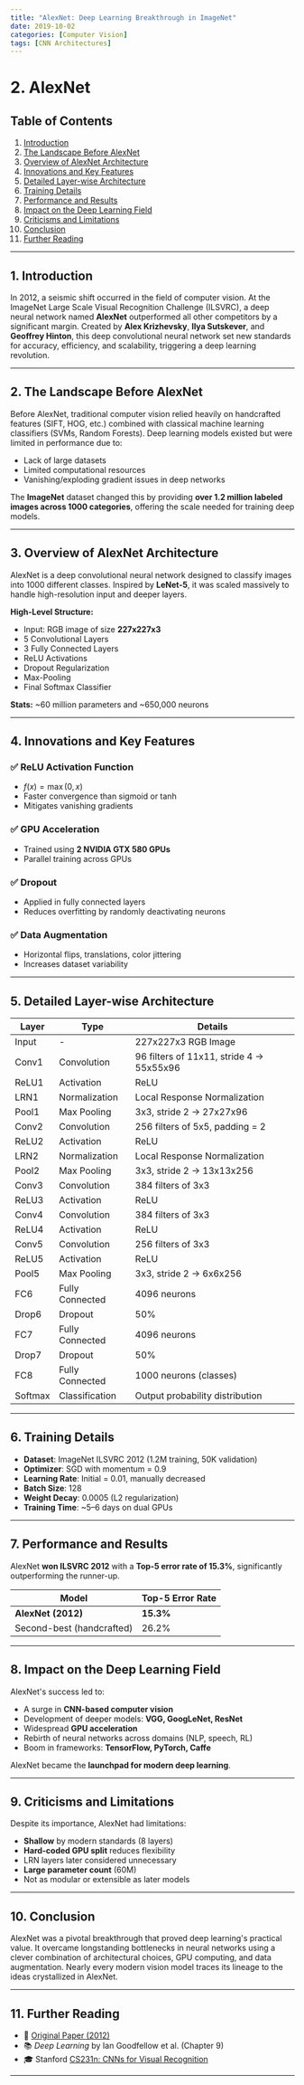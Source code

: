 ```yaml
---
title: "AlexNet: Deep Learning Breakthrough in ImageNet"
date: 2019-10-02
categories: [Computer Vision]
tags: [CNN Architectures]
---
```


# 2. AlexNet

## Table of Contents

1. [Introduction](#1-introduction-1)
2. [The Landscape Before AlexNet](#2-the-landscape-before-alexnet)
3. [Overview of AlexNet Architecture](#3-overview-of-alexnet-architecture)
4. [Innovations and Key Features](#4-innovations-and-key-features)
5. [Detailed Layer-wise Architecture](#5-detailed-layer-wise-architecture)
6. [Training Details](#6-training-details-1)
7. [Performance and Results](#7-performance-and-results)
8. [Impact on the Deep Learning Field](#8-impact-on-the-deep-learning-field-1)
9. [Criticisms and Limitations](#9-criticisms-and-limitations-1)
10. [Conclusion](#10-conclusion-1)
11. [Further Reading](#11-further-reading)

---

## 1. Introduction

In 2012, a seismic shift occurred in the field of computer vision. At the ImageNet Large Scale Visual Recognition Challenge (ILSVRC), a deep neural network named **AlexNet** outperformed all other competitors by a significant margin. Created by **Alex Krizhevsky**, **Ilya Sutskever**, and **Geoffrey Hinton**, this deep convolutional neural network set new standards for accuracy, efficiency, and scalability, triggering a deep learning revolution.

---

## 2. The Landscape Before AlexNet

Before AlexNet, traditional computer vision relied heavily on handcrafted features (SIFT, HOG, etc.) combined with classical machine learning classifiers (SVMs, Random Forests). Deep learning models existed but were limited in performance due to:

* Lack of large datasets
* Limited computational resources
* Vanishing/exploding gradient issues in deep networks

The **ImageNet** dataset changed this by providing **over 1.2 million labeled images across 1000 categories**, offering the scale needed for training deep models.

---

## 3. Overview of AlexNet Architecture

AlexNet is a deep convolutional neural network designed to classify images into 1000 different classes. Inspired by **LeNet-5**, it was scaled massively to handle high-resolution input and deeper layers.

**High-Level Structure:**

* Input: RGB image of size **227x227x3**
* 5 Convolutional Layers
* 3 Fully Connected Layers
* ReLU Activations
* Dropout Regularization
* Max-Pooling
* Final Softmax Classifier

**Stats:** ~60 million parameters and ~650,000 neurons

---

## 4. Innovations and Key Features

### ✅ ReLU Activation Function

* $f(x) = \max(0, x)$
* Faster convergence than sigmoid or tanh
* Mitigates vanishing gradients

### ✅ GPU Acceleration

* Trained using **2 NVIDIA GTX 580 GPUs**
* Parallel training across GPUs

### ✅ Dropout

* Applied in fully connected layers
* Reduces overfitting by randomly deactivating neurons

### ✅ Data Augmentation

* Horizontal flips, translations, color jittering
* Increases dataset variability

---

## 5. Detailed Layer-wise Architecture

| Layer   | Type            | Details                                  |
| ------- | --------------- | ---------------------------------------- |
| Input   | -               | 227x227x3 RGB Image                      |
| Conv1   | Convolution     | 96 filters of 11x11, stride 4 → 55x55x96 |
| ReLU1   | Activation      | ReLU                                     |
| LRN1    | Normalization   | Local Response Normalization             |
| Pool1   | Max Pooling     | 3x3, stride 2 → 27x27x96                 |
| Conv2   | Convolution     | 256 filters of 5x5, padding = 2          |
| ReLU2   | Activation      | ReLU                                     |
| LRN2    | Normalization   | Local Response Normalization             |
| Pool2   | Max Pooling     | 3x3, stride 2 → 13x13x256                |
| Conv3   | Convolution     | 384 filters of 3x3                       |
| ReLU3   | Activation      | ReLU                                     |
| Conv4   | Convolution     | 384 filters of 3x3                       |
| ReLU4   | Activation      | ReLU                                     |
| Conv5   | Convolution     | 256 filters of 3x3                       |
| ReLU5   | Activation      | ReLU                                     |
| Pool5   | Max Pooling     | 3x3, stride 2 → 6x6x256                  |
| FC6     | Fully Connected | 4096 neurons                             |
| Drop6   | Dropout         | 50%                                      |
| FC7     | Fully Connected | 4096 neurons                             |
| Drop7   | Dropout         | 50%                                      |
| FC8     | Fully Connected | 1000 neurons (classes)                   |
| Softmax | Classification  | Output probability distribution          |

---

## 6. Training Details

* **Dataset**: ImageNet ILSVRC 2012 (1.2M training, 50K validation)
* **Optimizer**: SGD with momentum = 0.9
* **Learning Rate**: Initial = 0.01, manually decreased
* **Batch Size**: 128
* **Weight Decay**: 0.0005 (L2 regularization)
* **Training Time**: ~5–6 days on dual GPUs

---

## 7. Performance and Results

AlexNet **won ILSVRC 2012** with a **Top-5 error rate of 15.3%**, significantly outperforming the runner-up.

| Model                     | Top-5 Error Rate |
| ------------------------- | ---------------- |
| **AlexNet (2012)**        | **15.3%**        |
| Second-best (handcrafted) | 26.2%            |

---

## 8. Impact on the Deep Learning Field

AlexNet's success led to:

* A surge in **CNN-based computer vision**
* Development of deeper models: **VGG, GoogLeNet, ResNet**
* Widespread **GPU acceleration**
* Rebirth of neural networks across domains (NLP, speech, RL)
* Boom in frameworks: **TensorFlow, PyTorch, Caffe**

AlexNet became the **launchpad for modern deep learning**.

---

## 9. Criticisms and Limitations

Despite its importance, AlexNet had limitations:

* **Shallow** by modern standards (8 layers)
* **Hard-coded GPU split** reduces flexibility
* LRN layers later considered unnecessary
* **Large parameter count** (60M)
* Not as modular or extensible as later models

---

## 10. Conclusion

AlexNet was a pivotal breakthrough that proved deep learning's practical value. It overcame longstanding bottlenecks in neural networks using a clever combination of architectural choices, GPU computing, and data augmentation. Nearly every modern vision model traces its lineage to the ideas crystallized in AlexNet.

---

## 11. Further Reading

* 📄 [Original Paper (2012)](http://www.cs.toronto.edu/~fritz/absps/imagenet.pdf)
* 📚 *Deep Learning* by Ian Goodfellow et al. (Chapter 9)
* 🎓 Stanford [CS231n: CNNs for Visual Recognition](http://cs231n.stanford.edu/)

---